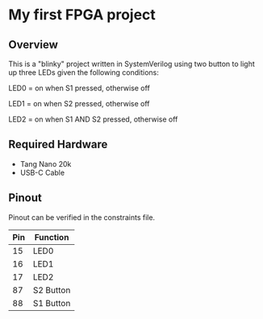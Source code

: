 # My first FPGA project

## Overview
This is a "blinky" project written in SystemVerilog using two button to light up three LEDs given the following conditions:

LED0 = on when S1 pressed, otherwise off

LED1 = on when S2 pressed, otherwise off

LED2 = on when S1 AND S2 pressed, otherwise off



## Required Hardware

* Tang Nano 20k
* USB-C Cable

## Pinout

Pinout can be verified in the constraints file.

|Pin|Function|
|-|-|
|15|LED0|
|16|LED1|
|17|LED2|
|87|S2 Button|
|88|S1 Button|
